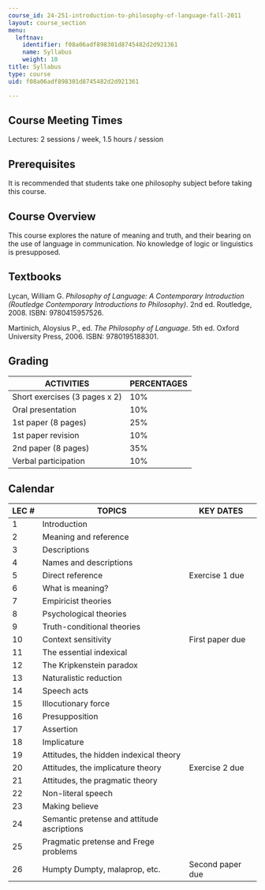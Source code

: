 ```yaml
---
course_id: 24-251-introduction-to-philosophy-of-language-fall-2011
layout: course_section
menu:
  leftnav:
    identifier: f08a06adf898301d8745482d2d921361
    name: Syllabus
    weight: 10
title: Syllabus
type: course
uid: f08a06adf898301d8745482d2d921361

---
```


Course Meeting Times
--------------------

Lectures: 2 sessions / week, 1.5 hours / session

Prerequisites
-------------

It is recommended that students take one philosophy subject before taking this course.

Course Overview
---------------

This course explores the nature of meaning and truth, and their bearing on the use of language in communication. No knowledge of logic or linguistics is presupposed.

Textbooks
---------

Lycan, William G. _Philosophy of Language: A Contemporary Introduction (Routledge Contemporary Introductions to Philosophy)_. 2nd ed. Routledge, 2008. ISBN: 9780415957526. 

Martinich, Aloysius P., ed. _The Philosophy of Language_. 5th ed. Oxford University Press, 2006. ISBN: 9780195188301.

Grading
-------

| ACTIVITIES | PERCENTAGES |
| --- | --- |
| Short exercises (3 pages x 2) | 10% |
| Oral presentation | 10% |
| 1st paper (8 pages) | 25% |
| 1st paper revision | 10% |
| 2nd paper (8 pages) | 35% |
| Verbal participation | 10% 

Calendar
--------

| LEC # | TOPICS | KEY DATES |
| --- | --- | --- |
| 1 | Introduction | &nbsp; |
| 2 | Meaning and reference | &nbsp; |
| 3 | Descriptions | &nbsp; |
| 4 | Names and descriptions | &nbsp; |
| 5 | Direct reference | Exercise 1 due |
| 6 | What is meaning? | &nbsp; |
| 7 | Empiricist theories | &nbsp; |
| 8 | Psychological theories | &nbsp; |
| 9 | Truth-conditional theories | &nbsp; |
| 10 | Context sensitivity | First paper due |
| 11 | The essential indexical | &nbsp; |
| 12 | The Kripkenstein paradox | &nbsp; |
| 13 | Naturalistic reduction | &nbsp; |
| 14 | Speech acts | &nbsp; |
| 15 | Illocutionary force | &nbsp; |
| 16 | Presupposition | &nbsp; |
| 17 | Assertion | &nbsp; |
| 18 | Implicature | &nbsp; |
| 19 | Attitudes, the hidden indexical theory | &nbsp; |
| 20 | Attitudes, the implicature theory | Exercise 2 due |
| 21 | Attitudes, the pragmatic theory | &nbsp; |
| 22 | Non-literal speech | &nbsp; |
| 23 | Making believe | &nbsp; |
| 24 | Semantic pretense and attitude ascriptions | &nbsp; |
| 25 | Pragmatic pretense and Frege problems | &nbsp; |
| 26 | Humpty Dumpty, malaprop, etc. | Second paper due